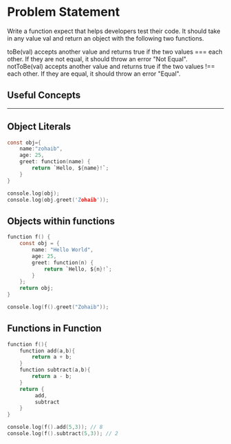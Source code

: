 # Problem Statement
Write a function expect that helps developers test their code. It should take in any value val and return an object with the following two functions.

toBe(val) accepts another value and returns true if the two values === each other. If they are not equal, it should throw an error "Not Equal".
notToBe(val) accepts another value and returns true if the two values !== each other. If they are equal, it should throw an error "Equal".
## Useful Concepts
----------------------------------------------------
## Object Literals

```c
const obj={
    name:"zohaib",
    age: 25,
    greet: function(name) {
        return `Hello, ${name}!`;
    }
}

console.log(obj);
console.log(obj.greet('Zohaib')); 
```

## Objects within functions

```c
function f() {
    const obj = {
        name: "Hello World",
        age: 25,
        greet: function(n) {
            return `Hello, ${n}!`;
        }
    };
    return obj;
}   

console.log(f().greet("Zohaib"));
```
## Functions in Function

```c
function f(){
    function add(a,b){
        return a + b;
    }
    function subtract(a,b){
        return a - b;
    }
    return {
         add,
         subtract
    }
}

console.log(f().add(5,3)); // 8
console.log(f().subtract(5,3)); // 2
```
